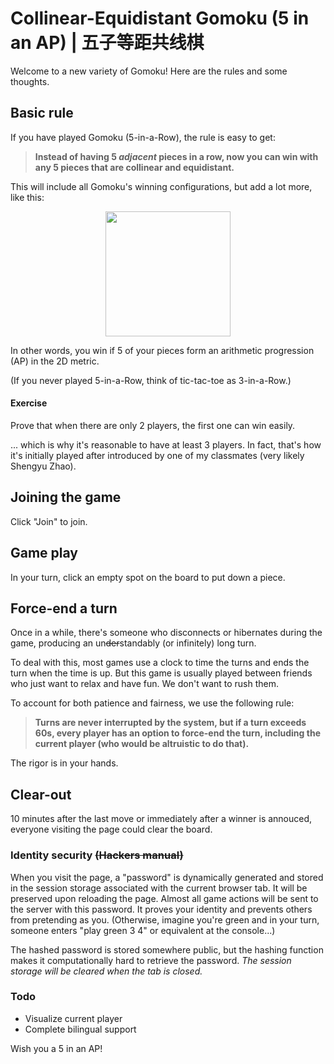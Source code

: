 # Collinear-Equidistant Gomoku (5 in an AP) | 五子等距共线棋

Welcome to a new variety of Gomoku! Here are the rules and some thoughts.

## Basic rule

If you have played Gomoku (5-in-a-Row), the rule is easy to get: 
> **Instead of having 5 *adjacent* pieces in a row, now you can win with any 5 pieces that are collinear and equidistant.**


This will include all Gomoku's winning configurations, but add a lot more, like this:
<p align="center"><img src="https://collinear.fei.land/rules/ri.PNG" height="200"></p>

In other words, you win if 5 of your pieces form an arithmetic progression (AP) in the 2D metric.

(If you never played 5-in-a-Row, think of tic-tac-toe as 3-in-a-Row.)

#### Exercise
Prove that when there are only 2 players, the first one can win easily.

... which is why it's reasonable to have at least 3 players. In fact, that's how it's initially played after introduced by one of my classmates (very likely Shengyu Zhao).

## Joining the game

Click "Join" to join.

## Game play

In your turn, click an empty spot on the board to put down a piece.

## Force-end a turn

Once in a while, there's someone who disconnects or hibernates during the game, producing an un~~der~~standably (or infinitely) long turn. 

To deal with this, most games use a clock to time the turns and ends the turn when the time is up. But this game is usually played between friends who just want to relax and have fun. We don't want to rush them.

To account for both patience and fairness, we use the following rule:

> **Turns are never interrupted by the system, but if a turn exceeds 60s, every player has an option to force-end the turn, including the current player (who would be altruistic to do that).**

The rigor is in your hands.

## Clear-out

10 minutes after the last move or immediately after a winner is annouced, everyone visiting the page could clear the board.

### Identity security ~~(Hackers manual)~~
When you visit the page, a "password" is dynamically generated and stored in the session storage associated with the current browser tab. It will be preserved upon reloading the page. Almost all game actions will be sent to the server with this password. It proves your identity and prevents others from pretending as you. (Otherwise, imagine you're green and in your turn, someone enters "play green 3 4" or equivalent at the console...)

The hashed password is stored somewhere public, but the hashing function makes it computationally hard to retrieve the password. *The session storage will be cleared when the tab is closed.*

### Todo

 - Visualize current player 
 - Complete bilingual support

Wish you a 5 in an AP!
